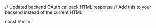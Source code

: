 // Updated backend OAuth callback HTML response
// Add this to your backend instead of the current HTML:

const html = `
<!DOCTYPE html>
<html>
<head>
    <title>Authentication Success</title>
</head>
<body>
    <script>
        // Store token using the same key as frontend getToken() function
        sessionStorage.setItem('access_token', '${tokenData.access_token}');
        sessionStorage.setItem('token_type', '${tokenData.token_type || 'Bearer'}');
        
        console.log('Token stored successfully:', {
            access_token: sessionStorage.getItem('access_token') ? 'Present' : 'Missing',
            token_type: sessionStorage.getItem('token_type')
        });
        
        // Add a small delay to ensure storage is complete, then redirect
        setTimeout(() => {
            console.log('Redirecting to main app...');
            window.location.href = '${frontendUrl}/';
        }, 100);
    </script>
    <p>Authentication successful! Redirecting to application...</p>
</body>
</html>
`;`
